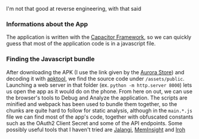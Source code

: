 I'm not that good at reverse engineering, with that said

### Informations about the App
The application is written with the [Capacitor Framework](https://capacitorjs.com/), so we can quickly guess that most of the application code is in a javascript file.

### Finding the Javascript bundle
After downloading the APK (I use the link given by the [Aurora Store](https://auroraoss.com/)) and decoding it with [apktool](https://ibotpeaches.github.io/Apktool/), we find the source code under `/assets/public`.
Launching a web server in that folder (ex. `python -m http.server 8000`) lets us open the app as it would do on the phone.
From here on out, we can use the browser's tools to Debug and Analyze the application.
The scripts are minified and webpack has been used to bundle them together, so the chunks are quite hard to follow for static analysis, although in the `main.*.js` file we can find most of the app's code, together with obfuscated constants such as the OAuth2 Client Secret and some of the API endpoints.
Some possibly useful tools that I haven't tried are [Jalangi](https://github.com/Samsung/jalangi2), [MemInsight](https://github.com/Samsung/meminsight) and [Iroh](https://maierfelix.github.io/Iroh/)
